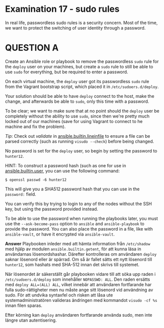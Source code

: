# Examination 17 - sudo rules

In real life, passwordless sudo rules is a security concern. Most of the time, we want
to protect the switching of user identity through a password.

# QUESTION A

Create an Ansible role or playbook to remove the passwordless `sudo` rule for the `deploy`
user on your machines, but create a `sudo` rule to still be able to use `sudo` for everything,
but be required to enter a password.

On each virtual machine, the `deploy` user got its passwordless `sudo` rule from the Vagrant
bootstrap script, which placed it in `/etc/sudoers.d/deploy`.

Your solution should be able to have `deploy` connect to the host, make the change, and afterwards
be able to `sudo`, only this time with a password.

To be clear; we want to make sure that at no point should the `deploy` user be completely without
the ability to use `sudo`, since then we're pretty much locked out of our machines (save for using
Vagrant to connect to he machine and fix the problem).

*Tip*: Check out _validate_ in [ansible.builtin.lineinfile](https://docs.ansible.com/ansible/latest/collections/ansible/builtin/lineinfile_module.html) to ensure a file can be parsed correctly (such as running `visudo --check`)
before being changed.

No password is set for the `deploy` user, so begin by setting the password to `hunter12`.

HINT: To construct a password hash (such as one for use in [ansible.builtin.user](https://docs.ansible.com/ansible/latest/collections/ansible/builtin/user_module.html), you can use the following command:

    $ openssl passwd -6 hunter12

This will give you a SHA512 password hash that you can use in the `password:` field.

You can verify this by trying to login to any of the nodes without the SSH key, but using the password
provided instead.

To be able to use the password when running the playbooks later, you must use the `--ask-become-pass`
option to `ansible` and `ansible-playbook` to provide the password. You can also place the password
in a file, like with `ansible-vault`, or have it encrypted via `ansible-vault`.

**Answer**
Playbooken inleder med att hämta information från `/etc/shadow` med hjälp av modulen `ansible.builtin.getent`, för att kunna läsa in användarnas lösenordshashar. Därefter kontrolleras om användaren `deploy` saknar lösenord eller är spärrad. Om så är fallet sätts ett nytt lösenord till `hunter12`, som hashats med SHA-512 innan det skrivs till systemet.

När lösenordet är säkerställt går playbooken vidare till att söka upp raden i `/etc/sudoers.d/deploy` som innehåller `NOPASSWD: ALL`. Den raden ersätts med `deploy ALL=(ALL) ALL`, vilket innebär att användaren fortfarande har fulla sudo-rättigheter men nu måste ange sitt lösenord vid användning av sudo. För att undvika syntaxfel och risken att låsa ute systemadministratören valideras ändringen med kommandot `visudo -cf %s` innan filen sparas.

Efter körning kan `deploy` användaren fortfarande använda sudo, men inte längre utan autentisering. 
